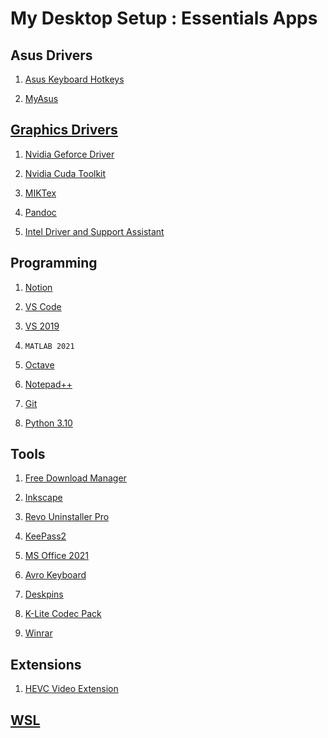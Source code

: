 # My Desktop Setup : Essentials Apps
## Asus Drivers
01. <a href="https://apps.microsoft.com/store/detail/asus-keyboard-hotkeys/9PK20DG5FB6B?hl=en-us&gl=US#:~:text=ASUS%20Keyboard%20Hotkeys%2C%20used%20together,current%20status%20of%20the%20hotkeys."> Asus Keyboard Hotkeys</a>

02. <a href="https://apps.microsoft.com/store/detail/myasus/9N7R5S6B0ZZH?hl=en-us&gl=US">MyAsus</a>

## <a href="https://github.com/aiimranh/command-line/blob/main/jupyter-notebook/NvidiaCudaGPUSupport.md">Graphics Drivers</a>

01. <a href="https://www.nvidia.com/en-us/geforce/drivers/">Nvidia Geforce Driver</a>

02. <a href="https://developer.nvidia.com/cuda-downloads">Nvidia Cuda Toolkit</a>

03. <a href="https://miktex.org/">MIKTex</a>

04. <a href="https://pandoc.org/index.html">Pandoc</a>

05. <a href="https://www.intel.com/content/www/us/en/support/intel-driver-support-assistant.html">Intel Driver and Support Assistant</a>

## Programming
01. <a href="https://www.notion.so/">Notion</a>

02. <a href="https://code.visualstudio.com/">VS Code</a>

03. <a href="https://visualstudio.microsoft.com/">VS 2019</a>

04. `MATLAB 2021`

05. <a href="https://www.gnu.org/software/octave/index">Octave</a>

06. <a href="https://notepad-plus-plus.org/downloads/">Notepad++</a>

07. <a href="https://git-scm.com/">Git</a>

08. <a href="https://www.python.org/">Python 3.10</a>

## Tools
01. <a href="https://www.freedownloadmanager.org/">Free Download Manager</a>

02. <a href="https://inkscape.org/">Inkscape</a>

03. <a href="https://www.revouninstaller.com/">Revo Uninstaller Pro</a>

04. <a href="https://keepass.info/download.html">KeePass2</a>

05. <a href="https://config.office.com">MS Office 2021</a>

06. <a href="https://www.omicronlab.com/avro-keyboard.html">Avro Keyboard</a>

07. <a href="https://efotinis.neocities.org/deskpins/">Deskpins</a>

08. <a href="https://www.codecguide.com/">K-Lite Codec Pack</a>

09. <a href="https://www.win-rar.com/start.html?&L=0">Winrar</a>

## Extensions
01. <a href="https://apps.microsoft.com/store/detail/hevc-video-extensions-from-device-manufacturer/9N4WGH0Z6VHQ?hl=en-us&gl=US">HEVC Video Extension</a>

## <a href="https://docs.microsoft.com/en-us/windows/wsl/about">WSL</a>

